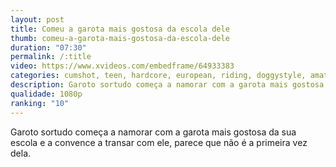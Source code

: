 ```yaml
---
layout: post
title: Comeu a garota mais gostosa da escola dele
thumb: comeu-a-garota-mais-gostosa-da-escola-dele
duration: "07:30"
permalink: /:title
video: https://www.xvideos.com/embedframe/64933383
categories: cumshot, teen, hardcore, european, riding, doggystyle, amateur, fingering, lingerie, teens, blowjobs, cunnilingus, close-up, shaved-pussy, girlfriend, teenporn, cum-shot, xvideos
description: Garoto sortudo começa a namorar com a garota mais gostosa da sua escola e a convence a transar com ele, parece que não é a primeira vez dela.
qualidade: 1080p
ranking: "10"
---
```

Garoto sortudo começa a namorar com a garota mais gostosa da sua escola e a convence a transar com ele, parece que não é a primeira vez dela.